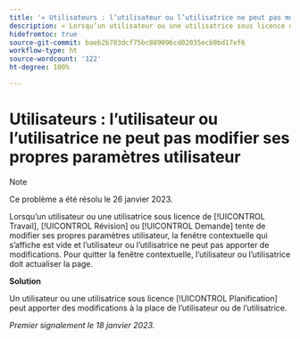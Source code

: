 ```yaml
---
title: '« Utilisateurs : l’utilisateur ou l’utilisatrice ne peut pas modifier ses propres paramètres utilisateur »'
description: « Lorsqu’un utilisateur ou une utilisatrice sous licence de [!UICONTROL Travail], [!UICONTROL Révision] ou [!UICONTROL Demande] tente de modifier ses propres paramètres utilisateur, la fenêtre contextuelle qui s’affiche est vide et l’utilisateur ou l’utilisatrice ne peut pas apporter de modifications. Pour quitter la fenêtre contextuelle, l’utilisateur ou l’utilisatrice doit actualiser la page. »
hidefromtoc: true
source-git-commit: baeb2b783dcf75bc889096cd02035ecb9bd17ef6
workflow-type: ht
source-wordcount: '122'
ht-degree: 100%

---
```



# Utilisateurs : l’utilisateur ou l’utilisatrice ne peut pas modifier ses propres paramètres utilisateur

>[!NOTE]
>
>Ce problème a été résolu le 26 janvier 2023.

Lorsqu’un utilisateur ou une utilisatrice sous licence de [!UICONTROL Travail], [!UICONTROL Révision] ou [!UICONTROL Demande] tente de modifier ses propres paramètres utilisateur, la fenêtre contextuelle qui s’affiche est vide et l’utilisateur ou l’utilisatrice ne peut pas apporter de modifications. Pour quitter la fenêtre contextuelle, l’utilisateur ou l’utilisatrice doit actualiser la page.

**Solution**

Un utilisateur ou une utilisatrice sous licence [!UICONTROL Planification] peut apporter des modifications à la place de l’utilisateur ou de l’utilisatrice.

_Premier signalement le 18 janvier 2023._

